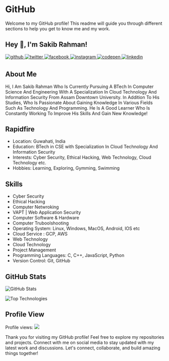 # GitHub

Welcome to my GitHub profile! This readme will guide you through different sections to help you get to know me and my work.

## Hey 👋, I'm Sakib Rahman!  
  

<a href="https://github.com/thesakibrahman" target="_blank">
<img src=https://img.shields.io/badge/github-%2324292e.svg?&style=for-the-badge&logo=github&logoColor=white alt=github style="margin-bottom: 5px;" />
</a>
<a href="https://twitter.com/thesakibrahman" target="_blank">
<img src=https://img.shields.io/badge/twitter-%2300acee.svg?&style=for-the-badge&logo=twitter&logoColor=white alt=twitter style="margin-bottom: 5px;" />
</a>
<a href="https://www.facebook.com/thesakibrahman" target="_blank">
<img src=https://img.shields.io/badge/facebook-%232E87FB.svg?&style=for-the-badge&logo=facebook&logoColor=white alt=facebook style="margin-bottom: 5px;" />
</a>
<a href="https://instagram.com/thesakibrahman" target="_blank">
<img src=https://img.shields.io/badge/instagram-%23000000.svg?&style=for-the-badge&logo=instagram&logoColor=white alt=instagram style="margin-bottom: 5px;" />
</a>
<a href="https://codepen.com/thesakibrahman" target="_blank">
<img src=https://img.shields.io/badge/codepen-%23131417.svg?&style=for-the-badge&logo=codepen&logoColor=white alt=codepen style="margin-bottom: 5px;" />
</a>
<a href="https://linkedin.com/in/sakib-rahman-253b64170/" target="_blank">
<img src=https://img.shields.io/badge/linkedin-%231E77B5.svg?&style=for-the-badge&logo=linkedin&logoColor=white alt=linkedin style="margin-bottom: 5px;" />
</a>  
  

## About Me

Hi, I Am Sakib Rahman Who Is Currently Pursuing A BTech In Computer Science And Engineering With A Specialization In Cloud Technology And Information Security From Assam Downtown University. In Addition To His Studies,  Who Is Passionate About Gaining Knowledge In Various Fields Such As Technology And Programming. He Is A Good Learner Who Is Constantly Working To Improve His Skills And Gain New Knowledge!

## Rapidfire

-  Location: Guwahati, India
-  Education: BTech in CSE with Specialization In Cloud Technology And Information Security
-  Interests: Cyber Security, Ethical Hacking, Web Technology, Cloud Technology etc.
-  Hobbies: Learning, Exploring, Gymming, Swimming

## Skills

- Cyber Security
- Ethical Hacking
- Computer Netwroking
- VAPT | Web Application Security
- Computer Software & Hardware
- Computer Truboolshooting
- Operating System: Linux, Windows, MacOS, Android, IOS etc
- Cloud Service : GCP, AWS
- Web Technology
- Cloud Technology
- Project Management
- Programming Languages: C, C++, JavaScript, Python
- Version Control: Git, GitHub

## GitHub Stats

![GitHub Stats](https://github-readme-stats.vercel.app/api?username=thesakibrahman&show_icons=true&count_private=true&theme=dark)

![Top Technologies](https://github-readme-stats.vercel.app/api/top-langs/?username=thesakibrahman&layout=compact&theme=dark)

## Profile View

Profile views: ![](https://komarev.com/ghpvc/?username=thesakibrahman&color=blue)

Thank you for visiting my GitHub profile! Feel free to explore my repositories and projects. Connect with me on social media to stay updated with my latest work and discussions. Let's connect, collaborate, and build amazing things together!
